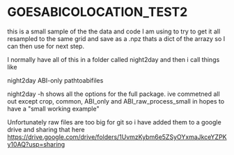 # GOESABICOLOCATION_TEST2
this is a small sample of the the data and code I am using to try to get it all resampled 
to the same grid and save as a .npz thats a dict of the arrazy so I can then use for next step.

I normally have all of this in a folder called night2day and then i call things like

night2day ABI-only pathtoabifiles

night2day -h shows all the options for the full package. ive commetned all out except crop, common, ABI_only and ABI_raw_process_small in hopes to have a "small working example"

Unfortunately raw files are too big for git so i have added them to a google drive and sharing that here
https://drive.google.com/drive/folders/1UvmzKybm6e5ZSyOYxmaJkceYZPKy10AQ?usp=sharing

